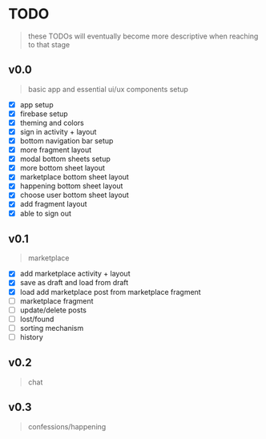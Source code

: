 # TODO
> these TODOs will eventually become more descriptive when reaching to that stage

## v0.0
> basic app and essential ui/ux components setup
- [x] app setup
- [x] firebase setup
- [x] theming and colors
- [x] sign in activity + layout
- [x] bottom navigation bar setup
- [x] more fragment layout
- [x] modal bottom sheets setup
- [x] more bottom sheet layout
- [x] marketplace bottom sheet layout
- [x] happening bottom sheet layout
- [x] choose user bottom sheet layout
- [x] add fragment layout
- [x] able to sign out

## v0.1
> marketplace
- [x] add marketplace activity + layout
- [x] save as draft and load from draft
- [x] load add marketplace post from marketplace fragment
- [ ] marketplace fragment
- [ ] update/delete posts
- [ ] lost/found
- [ ] sorting mechanism
- [ ] history

## v0.2
> chat

## v0.3
> confessions/happening

